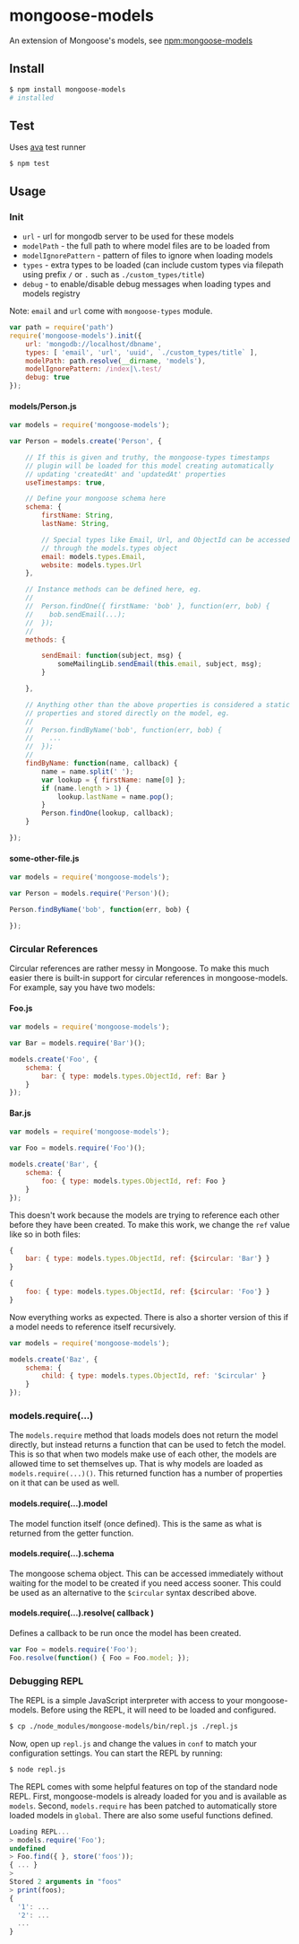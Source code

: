 # mongoose-models

An extension of Mongoose's models, see [npm:mongoose-models](https://www.npmjs.com/package/mongoose-models)

## Install

```bash
$ npm install mongoose-models
# installed
```

## Test

Uses [ava](https://github.com/avajs/ava) test runner

`$ npm test`

## Usage

### Init

- `url` - url for mongodb server to be used for these models
- `modelPath` - the full path to where model files are to be loaded from
- `modelIgnorePattern` - pattern of files to ignore when loading models
- `types` - extra types to be loaded (can include custom types via filepath using prefix `/` or `.` such as `./custom_types/title`)
- `debug` - to enable/disable debug messages when loading types and models registry

Note: `email` and `url` come with `mongoose-types` module.

```javascript
var path = require('path')
require('mongoose-models').init({
	url: 'mongodb://localhost/dbname',
	types: [ 'email', 'url', 'uuid', `./custom_types/title` ],
	modelPath: path.resolve(__dirname, 'models'),
	modelIgnorePattern: /index|\.test/
	debug: true
});
```

#### models/Person.js

```javascript
var models = require('mongoose-models');

var Person = models.create('Person', {

	// If this is given and truthy, the mongoose-types timestamps
	// plugin will be loaded for this model creating automatically
	// updating 'createdAt' and 'updatedAt' properties
	useTimestamps: true,

	// Define your mongoose schema here
	schema: {
		firstName: String,
		lastName: String,

		// Special types like Email, Url, and ObjectId can be accessed
		// through the models.types object
		email: models.types.Email,
		website: models.types.Url
	},

	// Instance methods can be defined here, eg.
	//
	//  Person.findOne({ firstName: 'bob' }, function(err, bob) {
	//    bob.sendEmail(...);
	//  });
	//
	methods: {

		sendEmail: function(subject, msg) {
			someMailingLib.sendEmail(this.email, subject, msg);
		}

	},

	// Anything other than the above properties is considered a static
	// properties and stored directly on the model, eg.
	//
	//  Person.findByName('bob', function(err, bob) {
	//    ...
	//  });
	//
	findByName: function(name, callback) {
		name = name.split(' ');
		var lookup = { firstName: name[0] };
		if (name.length > 1) {
			lookup.lastName = name.pop();
		}
		Person.findOne(lookup, callback);
	}

});
```

#### some-other-file.js

```javascript
var models = require('mongoose-models');

var Person = models.require('Person')();

Person.findByName('bob', function(err, bob) {

});
```

### Circular References

Circular references are rather messy in Mongoose. To make this much easier there is built-in support for circular references in mongoose-models. For example, say you have two models:

#### Foo.js

```javascript
var models = require('mongoose-models');

var Bar = models.require('Bar')();

models.create('Foo', {
	schema: {
		bar: { type: models.types.ObjectId, ref: Bar }
	}
});
```

#### Bar.js

```javascript
var models = require('mongoose-models');

var Foo = models.require('Foo')();

models.create('Bar', {
	schema: {
		foo: { type: models.types.ObjectId, ref: Foo }
	}
});
```

This doesn't work because the models are trying to reference each other before they have been created. To make this work, we change the `ref` value like so in both files:

```javascript
{
	bar: { type: models.types.ObjectId, ref: {$circular: 'Bar'} }
}
```

```javascript
{
	foo: { type: models.types.ObjectId, ref: {$circular: 'Foo'} }
}
```

Now everything works as expected. There is also a shorter version of this if a model needs to reference itself recursively.

```javascript
var models = require('mongoose-models');

models.create('Baz', {
	schema: {
		child: { type: models.types.ObjectId, ref: '$circular' }
	}
});
```

### models.require(...)

The `models.require` method that loads models does not return the model directly, but instead returns a function that can be used to fetch the model. This is so that when two models make use of each other, the models are allowed time to set themselves up. That is why models are loaded as `models.require(...)()`. This returned function has a number of properties on it that can be used as well.

#### models.require(...).model

The model function itself (once defined). This is the same as what is returned from the getter function.

#### models.require(...).schema

The mongoose schema object. This can be accessed immediately without waiting for the model to be created if you need access sooner. This could be used as an alternative to the `$circular` syntax described above.

#### models.require(...).resolve( callback )

Defines a callback to be run once the model has been created.

```javascript
var Foo = models.require('Foo');
Foo.resolve(function() { Foo = Foo.model; });
```

### Debugging REPL

The REPL is a simple JavaScript interpreter with access to your mongoose-models. Before using the REPL, it will need to be loaded and configured.

```bash
$ cp ./node_modules/mongoose-models/bin/repl.js ./repl.js
```

Now, open up `repl.js` and change the values in `conf` to match your configuration settings. You can start the REPL by running:

```bash
$ node repl.js
```

The REPL comes with some helpful features on top of the standard node REPL. First, mongoose-models is already loaded for you and is available as `models`. Second, `models.require` has been patched to automatically store loaded models in `global`. There are also some useful functions defined.

```javascript
Loading REPL...
> models.require('Foo');
undefined
> Foo.find({ }, store('foos'));
{ ... }
>
Stored 2 arguments in "foos"
> print(foos);
{
  '1': ...
  '2': ...
  ...
}
```

